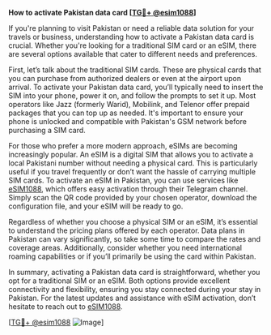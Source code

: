 **How to activate Pakistan data card [[TG💪+ @esim1088](https://t.me/s/esim1088)]**

If you're planning to visit Pakistan or need a reliable data solution for your travels or business, understanding how to activate a Pakistan data card is crucial. Whether you're looking for a traditional SIM card or an eSIM, there are several options available that cater to different needs and preferences.

First, let’s talk about the traditional SIM cards. These are physical cards that you can purchase from authorized dealers or even at the airport upon arrival. To activate your Pakistan data card, you’ll typically need to insert the SIM into your phone, power it on, and follow the prompts to set it up. Most operators like Jazz (formerly Warid), Mobilink, and Telenor offer prepaid packages that you can top up as needed. It's important to ensure your phone is unlocked and compatible with Pakistan's GSM network before purchasing a SIM card.

For those who prefer a more modern approach, eSIMs are becoming increasingly popular. An eSIM is a digital SIM that allows you to activate a local Pakistani number without needing a physical card. This is particularly useful if you travel frequently or don’t want the hassle of carrying multiple SIM cards. To activate an eSIM in Pakistan, you can use services like [eSIM1088](https://t.me/s/esim1088), which offers easy activation through their Telegram channel. Simply scan the QR code provided by your chosen operator, download the configuration file, and your eSIM will be ready to go.

Regardless of whether you choose a physical SIM or an eSIM, it’s essential to understand the pricing plans offered by each operator. Data plans in Pakistan can vary significantly, so take some time to compare the rates and coverage areas. Additionally, consider whether you need international roaming capabilities or if you’ll primarily be using the card within Pakistan.

In summary, activating a Pakistan data card is straightforward, whether you opt for a traditional SIM or an eSIM. Both options provide excellent connectivity and flexibility, ensuring you stay connected during your stay in Pakistan. For the latest updates and assistance with eSIM activation, don’t hesitate to reach out to [eSIM1088](https://t.me/s/esim1088).

[[TG💪+ @esim1088](https://t.me/s/esim1088) ![Image](https://i.postimg.cc/Y0z9fWf4/image.png)]